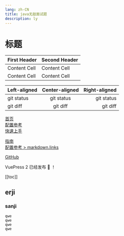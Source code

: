```yaml
---
lang: zh-CN
title: java无敌面试题
description: ly
---
```

# 标题

| First Header  | Second Header |
| ------------- | ------------- |
| Content Cell  | Content Cell  |
| Content Cell  | Content Cell  |


| Left-aligned | Center-aligned | Right-aligned |
| :---         |     :---:      |          ---: |
| git status   | git status     | git status    |
| git diff     | git diff       | git diff      |

<!-- 相对路径 -->
[首页](../README.md)  
[配置参考](../reference/config.md)  
[快速上手](./getting-started.md)  
<!-- 绝对路径 -->
[指南](/zh/guide/README.md)  
[配置参考 > markdown.links](/zh/reference/config.md#links)  
<!-- URL -->
[GitHub](https://github.com) 

VuePress 2 已经发布 :tada: ！

[[toc]]

## erji

### sanji 

```java{1,3-4}
qwe
qwe
qwe
qwe
````
